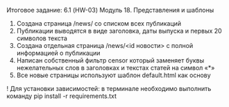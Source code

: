 Итоговое задание: 6.1 (HW-03) Модуль 18. Представления и шаблоны

1. Создана страница /news/ со списком всех публикаций
2. Публикации выводятся в виде заголовка, даты выпуска и первых 20 символов текста
3. Создана отдельная страница /news/<id новости> с полной информацией о публикации
5. Написан собственный фильтр censor который заменяет буквы нежелательных слов в заголовках и текстах статей на символ «*»
6. Все новые страницы используют шаблон default.html как основу

! Для установки зависимостей: в терминале необходимо выполнить команду pip install -r requirements.txt